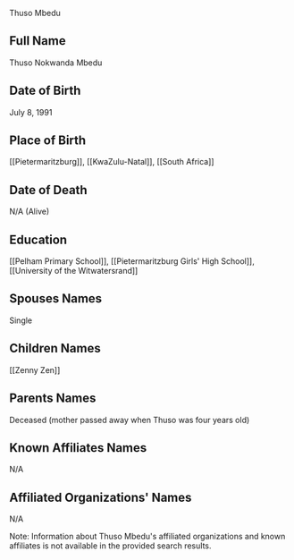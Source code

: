 Thuso Mbedu

## Full Name
Thuso Nokwanda Mbedu

## Date of Birth
July 8, 1991

## Place of Birth
[[Pietermaritzburg]], [[KwaZulu-Natal]], [[South Africa]]

## Date of Death
N/A (Alive)

## Education
[[Pelham Primary School]], [[Pietermaritzburg Girls' High School]], [[University of the Witwatersrand]]

## Spouses Names
Single

## Children Names
[[Zenny Zen]]

## Parents Names
Deceased (mother passed away when Thuso was four years old)

## Known Affiliates Names
N/A

## Affiliated Organizations' Names
N/A

Note: Information about Thuso Mbedu's affiliated organizations and known affiliates is not available in the provided search results.
